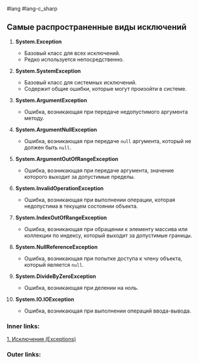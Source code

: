 #lang #lang-c_sharp

## Самые распространенные виды исключений

1. **System.Exception**
   - Базовый класс для всех исключений.
   - Редко используется непосредственно.

2. **System.SystemException**
   - Базовый класс для системных исключений.
   - Содержит общие ошибки, которые могут произойти в системе.

3. **System.ArgumentException**
   - Ошибка, возникающая при передаче недопустимого аргумента методу.

4. **System.ArgumentNullException**
   - Ошибка, возникающая при передаче `null` аргумента, который не должен быть `null`.

5. **System.ArgumentOutOfRangeException**
   - Ошибка, возникающая при передаче аргумента, значение которого выходит за допустимые пределы.

6. **System.InvalidOperationException**
   - Ошибка, возникающая при выполнении операции, которая недопустима в текущем состоянии объекта.

7. **System.IndexOutOfRangeException**
   - Ошибка, возникающая при обращении к элементу массива или коллекции по индексу, который выходит за допустимые границы.

8. **System.NullReferenceException**
   - Ошибка, возникающая при попытке доступа к члену объекта, который является `null`.

9. **System.DivideByZeroException**
   - Ошибка, возникающая при делении на ноль.

10. **System.IO.IOException**
    - Ошибка, возникающая при выполнении операций ввода-вывода.

### Inner links:
[1. Исключения (Exceptions)](1.%20Languages/C-sharp/0.%20Введение/4.%20Обработка%20исключений/1.%20Исключения%20(Exceptions).md)


### Outer links:


